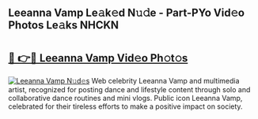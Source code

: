 ## Leeanna Vamp Le𝚊k𝚎d N𝚞𝚍e - Part-PYo Vid𝚎o Photos Le𝚊ks NHCKN

# <h2><a href="http://fbfvv2q.evod.top/?m=Leeanna+Vamp">🔗 👉🔴 Leeanna Vamp Vid𝚎o Ph𝚘t𝚘s</a></h2>

[![Leeanna Vamp N𝚞d𝚎s](https://i.imgur.com/8V9OHl7.gif)](http://fbfvv2q.evod.top/?m=Leeanna+Vamp)
Web celebrity Leeanna Vamp and multimedia artist, recognized for posting dance and lifestyle content through solo and collaborative dance routines and mini vlogs. Public icon Leeanna Vamp, celebrated for their tireless efforts to make a positive impact on society. 
